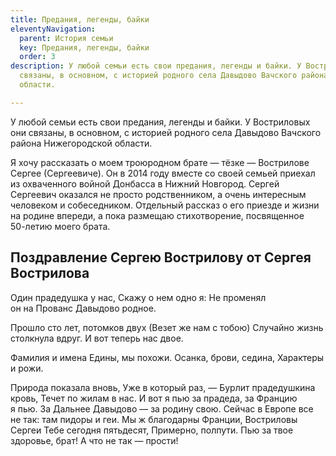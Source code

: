 ```yaml
---
title: Предания, легенды, байки
eleventyNavigation:
  parent: История семьи
  key: Предания, легенды, байки
  order: 3
description: У любой семьи есть свои предания, легенды и байки. У Востриловых они
  связаны, в основном, с историей родного села Давыдово Вачского района Нижегородской
  области.

---
```

У&nbsp;любой семьи есть свои предания, легенды и&nbsp;байки. У&nbsp;Востриловых они связаны, в&nbsp;основном, с&nbsp;историей родного села Давыдово Вачского района Нижегородской области.

Я&nbsp;хочу рассказать о&nbsp;моем троюродном брате&nbsp;&mdash; тёзке&nbsp;&mdash; Вострилове Сергее (Сергеевиче). Он&nbsp;в 2014&nbsp;году вместе со&nbsp;своей семьей приехал из&nbsp;охваченного войной Донбасса в&nbsp;Нижний Новгород. Сергей Сергеевич оказался не&nbsp;просто родственником, а&nbsp;очень интересным человеком и&nbsp;собеседником. Отдельный рассказ о&nbsp;его приезде и&nbsp;жизни на&nbsp;родине впереди, а&nbsp;пока размещаю стихотворение, посвященное <nobr>50-летию</nobr> моего брата.

## Поздравление Сергею Вострилову от&nbsp;Сергея Вострилова

Один прадедушка у&nbsp;нас,
Скажу о&nbsp;нем одно я:
Не&nbsp;променял он&nbsp;на&nbsp;Прованс
Давыдово родное.

Прошло сто лет, потомков двух
(Везет&nbsp;же нам с&nbsp;тобою)
Случайно жизнь столкнула вдруг.
И&nbsp;вот теперь нас двое.

Фамилия и&nbsp;имена
Едины, мы&nbsp;похожи.
Осанка, брови, седина,
Характеры и&nbsp;рожи.

Природа показала вновь,
Уже в&nbsp;который раз,&nbsp;&mdash;
Бурлит прадедушкина кровь,
Течет по&nbsp;жилам в&nbsp;нас.
И&nbsp;вот я&nbsp;пью за&nbsp;прадеда, за&nbsp;Францию я&nbsp;пью.
За&nbsp;Дальнее Давыдово&nbsp;&mdash; за&nbsp;родину свою.
Сейчас в&nbsp;Европе все не&nbsp;так: там пидоры и&nbsp;геи.
Мы&nbsp;ж благодарны Франции, Востриловы Сергеи
Тебе сегодня пятьдесят,
Примерно, полпути.
Пью за&nbsp;твое здоровье, брат!
А&nbsp;что не&nbsp;так&nbsp;&mdash; прости!